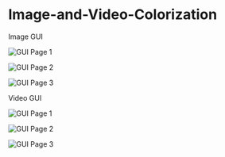 # Image-and-Video-Colorization

Image GUI


![GUI Page 1](https://github.com/bhushanst/Image-and-Video-Colorization/blob/main/I1.jpg?raw=true)



![GUI Page 2](https://github.com/bhushanst/Image-and-Video-Colorization/blob/main/I2.jpg?raw=true)




![GUI Page 3](https://github.com/bhushanst/Image-and-Video-Colorization/blob/main/I3.jpg?raw=true)


Video GUI


![GUI Page 1](https://github.com/bhushanst/Image-and-Video-Colorization/blob/main/1.jpg?raw=true)




![GUI Page 2](https://github.com/bhushanst/Image-and-Video-Colorization/blob/main/2.jpg?raw=true)




![GUI Page 3](https://github.com/bhushanst/Image-and-Video-Colorization/blob/main/3.jpg?raw=true)
